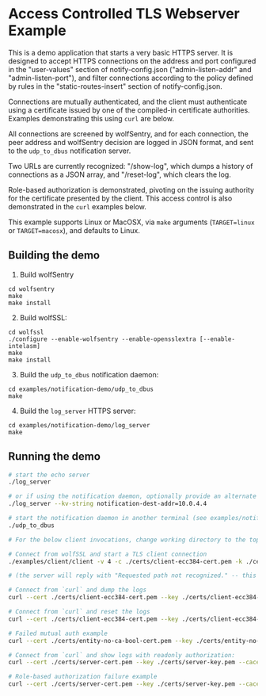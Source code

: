 # Access Controlled TLS Webserver Example

This is a demo application that starts a very basic HTTPS server. It is designed
to accept HTTPS connections on the address and port configured in the
"user-values" section of notify-config.json ("admin-listen-addr" and
"admin-listen-port"), and filter connections according to the policy defined by
rules in the "static-routes-insert" section of notify-config.json.

Connections are mutually authenticated, and the client must authenticate using a
certificate issued by one of the compiled-in certificate authorities.  Examples
demonstrating this using `curl` are below.

All connections are screened by wolfSentry, and for each connection, the peer
address and wolfSentry decision are logged in JSON format, and sent to the
`udp_to_dbus` notification server.

Two URLs are currently recognized: "/show-log", which dumps a history of
connections as a JSON array, and "/reset-log", which clears the log.

Role-based authorization is demonstrated, pivoting on the issuing authority for
the certificate presented by the client.  This access control is also
demonstrated in the `curl` examples below.

This example supports Linux or MacOSX, via `make` arguments (`TARGET=linux` or
`TARGET=macosx`), and defaults to Linux.

## Building the demo

1) Build wolfSentry

```
cd wolfsentry
make
make install
```

2) Build wolfSSL:

```
cd wolfssl
./configure --enable-wolfsentry --enable-opensslextra [--enable-intelasm]
make
make install
```

3) Build the `udp_to_dbus` notification daemon:

```
cd examples/notification-demo/udp_to_dbus
make
```

4) Build the `log_server` HTTPS server:

```
cd examples/notification-demo/log_server
make
```

## Running the demo

```sh
# start the echo server
./log_server

# or if using the notification daemon, optionally provide an alternate address for it, e.g.:
./log_server --kv-string notification-dest-addr=10.0.4.4

# start the notification daemon in another terminal (see examples/notification-demo/udp_to_dbus)
./udp_to_dbus

# For the below client invocations, change working directory to the top of the wolfSSL source tree.

# Connect from wolfSSL and start a TLS client connection
./examples/client/client -v 4 -c ./certs/client-ecc384-cert.pem -k ./certs/client-ecc384-key.pem -A ./certs/ca-ecc-cert.pem -g

# (the server will reply with "Requested path not recognized." -- this is normal.)

# Connect from `curl` and dump the logs
curl --cert ./certs/client-ecc384-cert.pem --key ./certs/client-ecc384-key.pem --cacert ./certs/ca-ecc-cert.pem --resolve www.wolfssl.com:10443:127.0.0.1 https://www.wolfssl.com:10443/show-log

# Connect from `curl` and reset the logs
curl --cert ./certs/client-ecc384-cert.pem --key ./certs/client-ecc384-key.pem --cacert ./certs/ca-ecc-cert.pem --resolve www.wolfssl.com:10443:127.0.0.1 https://www.wolfssl.com:10443/reset-log

# Failed mutual auth example
curl --cert ./certs/entity-no-ca-bool-cert.pem --key ./certs/entity-no-ca-bool-key.pem --cacert ./certs/ca-ecc-cert.pem --resolve www.wolfssl.com:10443:127.0.0.1 https://www.wolfssl.com:10443/show-log

# Connect from `curl` and show logs with readonly authorization:
curl --cert ./certs/server-cert.pem --key ./certs/server-key.pem --cacert ./certs/ca-ecc-cert.pem --resolve www.wolfssl.com:10443:127.0.0.1 https://www.wolfssl.com:10443/show-log

# Role-based authorization failure example
curl --cert ./certs/server-cert.pem --key ./certs/server-key.pem --cacert ./certs/ca-ecc-cert.pem --resolve www.wolfssl.com:10443:127.0.0.1 https://www.wolfssl.com:10443/reset-log

```
